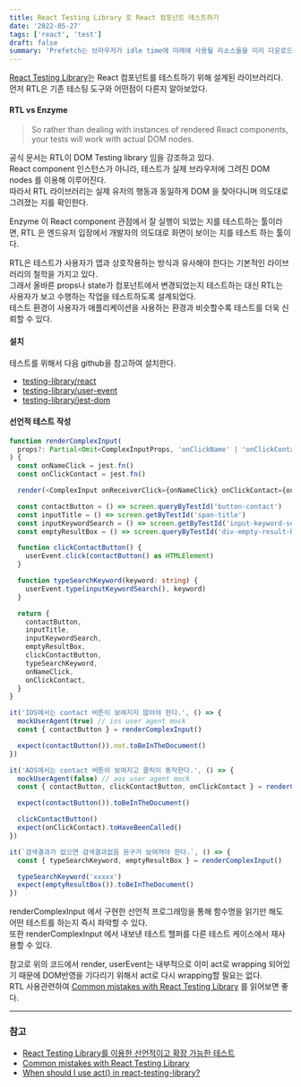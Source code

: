 ```yaml
---
title: React Testing Library 로 React 컴포넌트 테스트하기
date: '2022-05-27'
tags: ['react', 'test']
draft: false
summary: 'Prefetch는 브라우저가 idle time에 미래에 사용될 리소스들을 미리 다운로드 받아서 캐시하여, 미래에 방문할 페이지의 로딩 속도를 빠르게 해주는 기능이다.'
---
```


[React Testing Library](https://testing-library.com/docs/react-testing-library/intro)는 React 컴포넌트를 테스트하기 위해 설계된 라이브러리다. <br />
먼저 RTL은 기존 테스팅 도구와 어떤점이 다른지 알아보았다.

#### RTL vs Enzyme

> So rather than dealing with instances of rendered React components, your tests will work with actual DOM nodes.

공식 문서는 RTL이 DOM Testing library 임을 강조하고 있다. <br />
React component 인스턴스가 아니라, 테스트가 실제 브라우저에 그려진 DOM nodes 를 이용해 이루어진다. <br />
따라서 RTL 라이브러리는 실제 유저의 행동과 동일하게 DOM 을 찾아다니며 의도대로 그려졌는 지를 확인한다.

Enzyme 이 React component 관점에서 잘 실행이 되었는 지를 테스트하는 툴이라면, RTL 은 엔드유저 입장에서 개발자의 의도대로 화면이 보이는 지를 테스트 하는 툴이다.

RTL은 테스트가 사용자가 앱과 상호작용하는 방식과 유사해야 한다는 기본적인 라이브러리의 철학을 가지고 있다. <br />
그래서 올바른 props나 state가 컴포넌트에서 변경되었는지 테스트하는 대신 RTL는 사용자가 보고 수행하는 작업을 테스트하도록 설계되었다. <br />
테스트 환경이 사용자가 애플리케이션을 사용하는 환경과 비슷할수록 테스트를 더욱 신뢰할 수 있다.

#### 설치

테스트를 위해서 다음 github을 참고하여 설치한다.

- [testing-library/react](https://github.com/testing-library/react-testing-library)
- [testing-library/user-event](https://github.com/testing-library/user-event)
- [testing-library/jest-dom](https://github.com/testing-library/jest-dom#table-of-contents)

#### 선언적 테스트 작성

```ts
function renderComplexInput(
  props?: Partial<Omit<ComplexInputProps, 'onClickName' | 'onClickContact'>>
) {
  const onNameClick = jest.fn()
  const onClickContact = jest.fn()

  render(<ComplexInput onReceiverClick={onNameClick} onClickContact={onClickContact} {...props} />)

  const contactButton = () => screen.queryByTestId('button-contact')
  const inputTitle = () => screen.getByTestId('span-title')
  const inputKeywordSearch = () => screen.getByTestId('input-keyword-search')
  const emptyResultBox = () => screen.queryByTestId('div-empty-result-box')

  function clickContactButton() {
    userEvent.click(contactButton() as HTMLElement)
  }

  function typeSearchKeyword(keyword: string) {
    userEvent.type(inputKeywordSearch(), keyword)
  }

  return {
    contactButton,
    inputTitle,
    inputKeywordSearch,
    emptyResultBox,
    clickContactButton,
    typeSearchKeyword,
    onNameClick,
    onClickContact,
  }
}

it('IOS에서는 contact 버튼이 보여지지 않아야 한다.', () => {
  mockUserAgent(true) // ios user agent mock
  const { contactButton } = renderComplexInput()

  expect(contactButton()).not.toBeInTheDocument()
})

it('AOS에서는 contact 버튼이 보여지고 클릭이 동작한다.', () => {
  mockUserAgent(false) // aos user agent mock
  const { contactButton, clickContactButton, onClickContact } = renderComplexInput()

  expect(contactButton()).toBeInTheDocument()

  clickContactButton()
  expect(onClickContact).toHaveBeenCalled()
})

it(`검색결과가 없으면 검색결과없음 문구가 보여져야 한다.`, () => {
  const { typeSearchKeyword, emptyResultBox } = renderComplexInput()

  typeSearchKeyword('xxxxx')
  expect(emptyResultBox()).toBeInTheDocument()
})
```

renderComplexInput 에서 구현한 선언적 프로그래밍을 통해 함수명을 읽기만 해도 어떤 테스트를 하는지 즉시 파악할 수 있다. <br />
또한 renderComplexInput 에서 내보낸 테스트 헬퍼를 다른 테스트 케이스에서 재사용할 수 있다.

참고로 위의 코드에서 render, userEvent는 내부적으로 이미 act로 wrapping 되어있기 때문에 DOM반영을 기다리기 위해서 act로 다시 wrapping할 필요는 없다. <br />
RTL 사용관련하여 [Common mistakes with React Testing Library](https://kentcdodds.com/blog/common-mistakes-with-react-testing-library) 를 읽어보면 좋다.

---

### 참고

- [React Testing Library를 이용한 선언적이고 확장 가능한 테스트](https://ui.toast.com/weekly-pick/ko_20210630)
- [Common mistakes with React Testing Library](https://kentcdodds.com/blog/common-mistakes-with-react-testing-library)
- [When should I use act() in react-testing-library?](https://flyingsquirrel.medium.com/when-should-i-use-act-in-react-testing-library-d7dd22a3340e)

